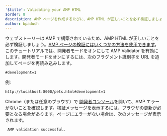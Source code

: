 ```yaml
---
'$title': Validating your AMP HTML
$order: 8
description: AMP ページを作成するたびに、AMP HTML が正しいことを必ず検証しましょう。［AMP ページの検証にはいくつかの方法を使用できます ...
author: bpaduch
---
```


ウェブストーリーは AMP で構築されているため、AMP HTML が正しいことを必ず検証しましょう。[AMP ページの検証にはいくつかの方法を使用できます](../../../../documentation/guides-and-tutorials/learn/validation-workflow/validate_amp.md)。このチュートリアルでは、開発者モードをオンにして AMP Validator を有効にします。開発者モードをオンにするには、次のフラグメント識別子を URL を追加してページを再読み込みします。

```text
#development=1
```

例:

```text
http://localhost:8000/pets.html#development=1
```

Chrome（または任意のブラウザ）で [開発者コンソール](https://developer.chrome.com/devtools/docs/console)を開いて、AMP エラーがないことを確認します。検証メッセージを表示するには、ブラウザの更新が必要となる場合があります。ページにエラーがない場合は、次のメッセージが表示されます。

```text
 AMP validation successful.
```

